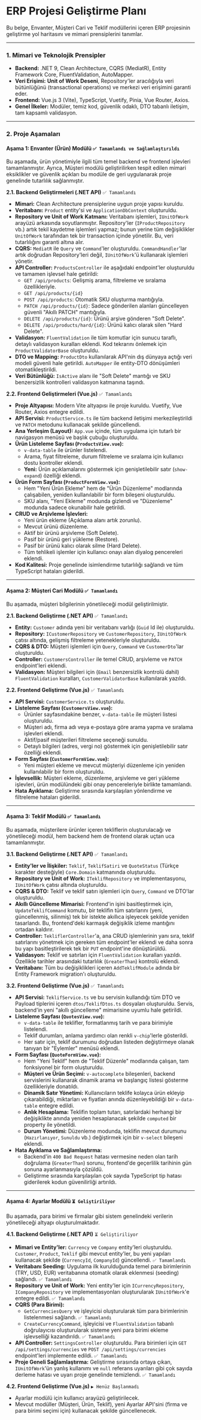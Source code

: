 # **ERP Projesi Geliştirme Planı**

Bu belge, Envanter, Müşteri Cari ve Teklif modüllerini içeren ERP projesinin geliştirme yol haritasını ve mimari prensiplerini tanımlar.

---

### **1. Mimari ve Teknolojik Prensipler**

*   **Backend:** .NET 9, Clean Architecture, CQRS (MediatR), Entity Framework Core, FluentValidation, AutoMapper.
*   **Veri Erişimi:** **Unit of Work Deseni**, Repository'ler aracılığıyla veri bütünlüğünü (transactional operations) ve merkezi veri erişimini garanti eder.
*   **Frontend:** Vue.js 3 (Vite), TypeScript, Vuetify, Pinia, Vue Router, Axios.
*   **Genel İlkeler:** Modüler, temiz kod, güvenlik odaklı, DTO tabanlı iletişim, tam kapsamlı validasyon.

---

### **2. Proje Aşamaları**

#### **Aşama 1: Envanter (Ürün) Modülü** `✅ Tamamlandı ve Sağlamlaştırıldı`

Bu aşamada, ürün yönetimiyle ilgili tüm temel backend ve frontend işlevleri tamamlanmıştır. Ayrıca, Müşteri modülü geliştirilirken tespit edilen mimari eksiklikler ve güvenlik açıkları bu modüle de geri uygulanarak proje genelinde tutarlılık sağlanmıştır.

**2.1. Backend Geliştirmeleri (.NET API)** `✅ Tamamlandı`
*   **Mimari:** Clean Architecture prensiplerine uygun proje yapısı kuruldu.
*   **Veritabanı:** `Product` entity'si ve `ApplicationDbContext` oluşturuldu.
*   **Repository ve Unit of Work Katmanı:** Veritabanı işlemleri, `IUnitOfWork` arayüzü arkasında soyutlanmıştır. Repository'ler (`IProductRepository` vb.) artık tekil kaydetme işlemleri yapmaz; bunun yerine tüm değişiklikler `UnitOfWork` tarafından tek bir transaction içinde yönetilir. Bu, veri tutarlılığını garanti altına alır.
*   **CQRS:** `MediatR` ile `Query` ve `Command`'ler oluşturuldu. `CommandHandler`'lar artık doğrudan Repository'leri değil, `IUnitOfWork`'ü kullanarak işlemleri yönetir.
*   **API Controller:** `ProductsController` ile aşağıdaki endpoint'ler oluşturuldu ve tamamen işlevsel hale getirildi:
    *   `GET /api/products`: Gelişmiş arama, filtreleme ve sıralama özellikleriyle.
    *   `GET /api/products/{id}`
    *   `POST /api/products`: Otomatik SKU oluşturma mantığıyla.
    *   `PATCH /api/products/{id}`: Sadece gönderilen alanları güncelleyen güvenli "Akıllı PATCH" mantığıyla.
    *   `DELETE /api/products/{id}`: Ürünü arşive gönderen "Soft Delete".
    *   `DELETE /api/products/hard/{id}`: Ürünü kalıcı olarak silen "Hard Delete".
*   **Validasyon:** `FluentValidation` ile tüm komutlar için sunucu taraflı, detaylı validasyon kuralları eklendi. Kod tekrarını önlemek için `ProductValidatorBase` oluşturuldu.
*   **DTO ve Mapping:** `ProductDto` kullanılarak API'nin dış dünyaya açtığı veri modeli güvenli hale getirildi. `AutoMapper` ile entity-DTO dönüşümleri otomatikleştirildi.
*   **Veri Bütünlüğü:** `IsActive` alanı ile "Soft Delete" mantığı ve SKU benzersizlik kontrolleri validasyon katmanına taşındı.

**2.2. Frontend Geliştirmeleri (Vue.js)** `✅ Tamamlandı`
*   **Proje Altyapısı:** Modern Vite altyapısı ile proje kuruldu. Vuetify, Vue Router, Axios entegre edildi.
*   **API Servisi:** `ProductService.ts` ile tüm backend iletişimi merkezileştirildi ve `PATCH` metodunu kullanacak şekilde güncellendi.
*   **Ana Yerleşim (Layout):** `App.vue` içinde, tüm uygulama için tutarlı bir navigasyon menüsü ve başlık çubuğu oluşturuldu.
*   **Ürün Listeleme Sayfası (`ProductsView.vue`):**
    *   `v-data-table` ile ürünler listelendi.
    *   Arama, fiyat filtreleme, durum filtreleme ve sıralama için kullanıcı dostu kontroller eklendi.
    *   **Yeni:** Ürün açıklamalarını göstermek için genişletilebilir satır (`show-expand`) özelliği eklendi.
*   **Ürün Form Sayfası (`ProductFormView.vue`):**
    *   Hem "Yeni Ürün Ekleme" hem de "Ürün Düzenleme" modlarında çalışabilen, yeniden kullanılabilir bir form bileşeni oluşturuldu.
    *   SKU alanı, "Yeni Ekleme" modunda gizlendi ve "Düzenleme" modunda sadece okunabilir hale getirildi.
*   **CRUD ve Arşivleme İşlevleri:**
    *   Yeni ürün ekleme (Açıklama alanı artık zorunlu).
    *   Mevcut ürünü düzenleme.
    *   Aktif bir ürünü arşivleme (Soft Delete).
    *   Pasif bir ürünü geri yükleme (Restore).
    *   Pasif bir ürünü kalıcı olarak silme (Hard Delete).
    *   Tüm tehlikeli işlemler için kullanıcı onayı alan diyalog pencereleri eklendi.
*   **Kod Kalitesi:** Proje genelinde isimlendirme tutarlılığı sağlandı ve tüm TypeScript hataları giderildi.

---

#### **Aşama 2: Müşteri Cari Modülü** `✅ Tamamlandı`

Bu aşamada, müşteri bilgilerinin yönetileceği modül geliştirilmiştir.

**2.1. Backend Geliştirme (.NET API)** `✅ Tamamlandı`
*   **Entity:** `Customer` adında yeni bir veritabanı varlığı (`Guid` Id ile) oluşturuldu.
*   **Repository:** `ICustomerRepository` ve `CustomerRepository`, `IUnitOfWork` çatısı altında, gelişmiş filtreleme yetenekleriyle oluşturuldu.
*   **CQRS & DTO:** Müşteri işlemleri için `Query`, `Command` ve `CustomerDto`'lar oluşturuldu.
*   **Controller:** `CustomersController` ile temel CRUD, arşivleme ve `PATCH` endpoint'leri eklendi.
*   **Validasyon:** Müşteri bilgileri için (`Email` benzersizlik kontrolü dahil) `FluentValidation` kuralları, `CustomerValidatorBase` kullanılarak yazıldı.

**2.2. Frontend Geliştirme (Vue.js)** `✅ Tamamlandı`
*   **API Servisi:** `CustomerService.ts` oluşturuldu.
*   **Listeleme Sayfası (`CustomersView.vue`):**
    *   Ürünler sayfasındakine benzer, `v-data-table` ile müşteri listesi oluşturuldu.
    *   Müşteri adı, firma adı veya e-postaya göre arama yapma ve sıralama işlevleri eklendi.
    *   Aktif/pasif müşterileri filtreleme seçeneği sunuldu.
    *   Detaylı bilgileri (adres, vergi no) göstermek için genişletilebilir satır özelliği eklendi.
*   **Form Sayfası (`CustomerFormView.vue`):**
    *   Yeni müşteri ekleme ve mevcut müşteriyi düzenleme için yeniden kullanılabilir bir form oluşturuldu.
*   **İşlevsellik:** Müşteri ekleme, düzenleme, arşivleme ve geri yükleme işlevleri, ürün modülündeki gibi onay pencereleriyle birlikte tamamlandı.
*   **Hata Ayıklama:** Geliştirme sırasında karşılaşılan yönlendirme ve filtreleme hataları giderildi.

---

#### **Aşama 3: Teklif Modülü** `✅ Tamamlandı`

Bu aşamada, müşterilere ürünler içeren tekliflerin oluşturulacağı ve yönetileceği modül, hem backend hem de frontend olarak uçtan uca tamamlanmıştır.

**3.1. Backend Geliştirme (.NET API)** `✅ Tamamlandı`
*   **Entity'ler ve İlişkiler:** `Teklif`, `TeklifSatiri` ve `QuoteStatus` (Türkçe karakter desteğiyle) `Core.Domain` katmanında oluşturuldu.
*   **Repository ve Unit of Work:** `ITeklifRepository` ve implementasyonu, `IUnitOfWork` çatısı altında oluşturuldu.
*   **CQRS & DTO:** Teklif ve teklif satırı işlemleri için `Query`, `Command` ve DTO'lar oluşturuldu.
*   **Akıllı Güncelleme Mimarisi:** Frontend'in işini basitleştirmek için, `UpdateTeklifCommand` komutu, bir teklifin tüm satırlarını (yeni, güncellenmiş, silinmiş) tek bir istekte akıllıca işleyecek şekilde yeniden tasarlandı. Bu, frontend'deki karmaşık değişiklik izleme mantığını ortadan kaldırır.
*   **Controller:** `TekliflerController`'a, ana CRUD işlemlerinin yanı sıra, teklif satırlarını yönetmek için gereken tüm endpoint'ler eklendi ve daha sonra bu yapı basitleştirilerek tek bir `PUT` endpoint'ine dönüştürüldü.
*   **Validasyon:** Teklif ve satırları için `FluentValidation` kuralları yazıldı. Özellikle tarihler arasındaki tutarlılık (`GreaterThan`) kontrolü eklendi.
*   **Veritabanı:** Tüm bu değişiklikleri içeren `AddTeklifModule` adında bir Entity Framework migration'ı oluşturuldu.

**3.2. Frontend Geliştirme (Vue.js)** `✅ Tamamlandı`
*   **API Servisi:** `TeklifService.ts` ve bu servisin kullandığı tüm DTO ve Payload tiplerini içeren `dtos/TeklifDtos.ts` dosyaları oluşturuldu. Servis, backend'in yeni "akıllı güncelleme" mimarisine uyumlu hale getirildi.
*   **Listeleme Sayfası (`QuotesView.vue`):**
    *   `v-data-table` ile teklifler, formatlanmış tarih ve para birimiyle listelendi.
    *   Teklif durumları, anlama yardımcı olan renkli `v-chip`'lerle gösterildi.
    *   Her satır için, teklif durumunu doğrudan listeden değiştirmeye olanak tanıyan bir "Eylemler" menüsü eklendi.
*   **Form Sayfası (`QuoteFormView.vue`):**
    *   Hem "Yeni Teklif" hem de "Teklif Düzenle" modlarında çalışan, tam fonksiyonel bir form oluşturuldu.
    *   **Müşteri ve Ürün Seçimi:** `v-autocomplete` bileşenleri, backend servislerini kullanarak dinamik arama ve başlangıç listesi gösterme özellikleriyle donatıldı.
    *   **Dinamik Satır Yönetimi:** Kullanıcıların teklife kolayca ürün ekleyip çıkarabildiği, miktarları ve fiyatları anında düzenleyebildiği bir `v-data-table` entegre edildi.
    *   **Anlık Hesaplama:** Teklifin toplam tutarı, satırlardaki herhangi bir değişiklikte anında yeniden hesaplanacak şekilde `computed` bir property ile yönetildi.
    *   **Durum Yönetimi:** Düzenleme modunda, teklifin mevcut durumunu (`Hazırlanıyor`, `Sunuldu` vb.) değiştirmek için bir `v-select` bileşeni eklendi.
*   **Hata Ayıklama ve Sağlamlaştırma:**
    *   Backend'in `400 Bad Request` hatası vermesine neden olan tarih doğrulama (`GreaterThan`) sorunu, frontend'de geçerlilik tarihinin gün sonuna ayarlanmasıyla çözüldü.
    *   Geliştirme sırasında karşılaşılan çok sayıda TypeScript tip hatası giderilerek kodun güvenilirliği artırıldı.

---

#### **Aşama 4: Ayarlar Modülü** `⏳ Geliştiriliyor`

Bu aşamada, para birimi ve firmalar gibi sistem genelindeki verilerin yönetileceği altyapı oluşturulmaktadır.

**4.1. Backend Geliştirme (.NET API)** `⏳ Geliştiriliyor`
*   **Mimari ve Entity'ler:** `Currency` ve `Company` entity'leri oluşturuldu. `Customer`, `Product`, `Teklif` gibi mevcut entity'ler, bu yeni yapıları kullanacak şekilde (`CurrencyId`, `CompanyId`) güncellendi. `✅ Tamamlandı`
*   **Veritabanı Seeding:** Uygulama ilk kurulduğunda temel para birimlerinin (TRY, USD, EUR) veritabanına otomatik olarak eklenmesi (seeding) sağlandı. `✅ Tamamlandı`
*   **Repository ve Unit of Work:** Yeni entity'ler için `ICurrencyRepository`, `ICompanyRepository` ve implementasyonları oluşturularak `IUnitOfWork`'e entegre edildi. `✅ Tamamlandı`
*   **CQRS (Para Birimi):**
    *   `GetCurrenciesQuery` ve işleyicisi oluşturularak tüm para birimlerinin listelenmesi sağlandı. `✅ Tamamlandı`
    *   `CreateCurrencyCommand`, işleyicisi ve `FluentValidation` tabanlı doğrulayıcısı oluşturularak sisteme yeni para birimi ekleme işlevselliği kazandırıldı. `✅ Tamamlandı`
*   **API Controller:** `SettingsController` oluşturuldu. Para birimleri için `GET /api/settings/currencies` ve `POST /api/settings/currencies` endpoint'leri implemente edildi. `✅ Tamamlandı`
*   **Proje Geneli Sağlamlaştırma:** Geliştirme sırasında ortaya çıkan, `IUnitOfWork`'ün yanlış kullanımı ve `null` referans uyarıları gibi çok sayıda derleme hatası ve uyarı proje genelinde temizlendi. `✅ Tamamlandı`

**4.2. Frontend Geliştirme (Vue.js)** `▶️ Henüz Başlanmadı`
*   Ayarlar modülü için kullanıcı arayüzü geliştirilecek.
*   Mevcut modüller (Müşteri, Ürün, Teklif), yeni Ayarlar API'sini (firma ve para birimi seçimi için) kullanacak şekilde güncellenecek.